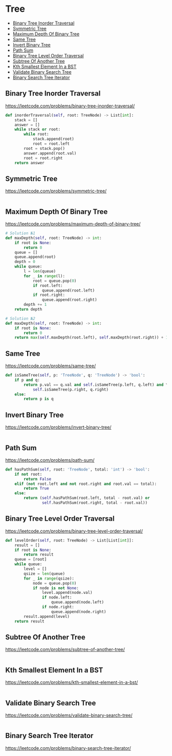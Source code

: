 # Tree

+ [Binary Tree Inorder Traversal](#binary-tree-inorder-traversal)
+ [Symmetric Tree](#symmetric-tree)
+ [Maximum Depth Of Binary Tree](#maximum-depth-of-binary-tree)
+ [Same Tree](#same-tree)
+ [Invert Binary Tree](#invert-binary-tree)
+ [Path Sum](#path-sum)
+ [Binary Tree Level Order Traversal](#binary-tree-level-order-traversal)
+ [Subtree Of Another Tree](#subtree-of-another-tree)
+ [Kth Smallest Element In a BST](#kth-smallest-element-in-a-bst)
+ [Validate Binary Search Tree](#validate-binary-search-tree)
+ [Binary Search Tree Iterator](#binary-search-tree-iterator)

## Binary Tree Inorder Traversal

https://leetcode.com/problems/binary-tree-inorder-traversal/

```python
def inorderTraversal(self, root: TreeNode) -> List[int]:
    stack = []
    answer = []
    while stack or root:
        while root:
            stack.append(root)
            root = root.left
        root = stack.pop()
        answer.append(root.val)
        root = root.right
    return answer

```

## Symmetric Tree

https://leetcode.com/problems/symmetric-tree/

```python

```

## Maximum Depth Of Binary Tree

https://leetcode.com/problems/maximum-depth-of-binary-tree/

```python
# Solution №1
def maxDepth(self, root: TreeNode) -> int:
    if root is None:
        return 0
    queue = []
    queue.append(root)
    depth = 0
    while queue:
        l = len(queue)
        for _ in range(l):
            root = queue.pop(0)
            if root.left:
                queue.append(root.left)
            if root.right:
                queue.append(root.right)
        depth += 1
    return depth

# Solution №2
def maxDepth(self, root: TreeNode) -> int:
    if root is None:
        return 0
    return max(self.maxDepth(root.left), self.maxDepth(root.right)) + 1

```

## Same Tree

https://leetcode.com/problems/same-tree/

```python
def isSameTree(self, p: 'TreeNode', q: 'TreeNode') -> 'bool':
    if p and q:
        return p.val == q.val and self.isSameTree(p.left, q.left) and \
            self.isSameTree(p.right, q.right)
    else:
        return p is q

```

## Invert Binary Tree

https://leetcode.com/problems/invert-binary-tree/

```python

```

## Path Sum

https://leetcode.com/problems/path-sum/

```python
def hasPathSum(self, root: 'TreeNode', total: 'int') -> 'bool':
    if not root:
        return False
    elif (not root.left and not root.right and root.val == total):
        return True
    else:
        return (self.hasPathSum(root.left, total - root.val) or
                self.hasPathSum(root.right, total - root.val))

```

## Binary Tree Level Order Traversal

https://leetcode.com/problems/binary-tree-level-order-traversal/

```python
def levelOrder(self, root: TreeNode) -> List[List[int]]:
    result = []
    if root is None:
        return result
    queue = [root]
    while queue:
        level = []
        qsize = len(queue)
        for _ in range(qsize):
            node = queue.pop(0)
            if node is not None:
                level.append(node.val)
                if node.left:
                    queue.append(node.left)
                if node.right:
                    queue.append(node.right)
        result.append(level)
    return result

```

## Subtree Of Another Tree

https://leetcode.com/problems/subtree-of-another-tree/

```python

```

## Kth Smallest Element In a BST

https://leetcode.com/problems/kth-smallest-element-in-a-bst/

```python

```

## Validate Binary Search Tree

https://leetcode.com/problems/validate-binary-search-tree/

```python

```

## Binary Search Tree Iterator

https://leetcode.com/problems/binary-search-tree-iterator/

```python

```
